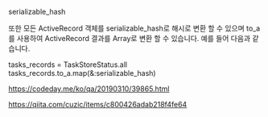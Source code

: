 serializable_hash

또한 모든 ActiveRecord 객체를 serializable_hash로 해시로 변환 할 수 있으며 to_a를 사용하여 ActiveRecord 결과를 Array로 변환 할 수 있습니다. 예를 들어 다음과 같습니다.

tasks_records = TaskStoreStatus.all
tasks_records.to_a.map(&:serializable_hash)

https://codeday.me/ko/qa/20190310/39865.html

https://qiita.com/cuzic/items/c800426adab218f4fe64
